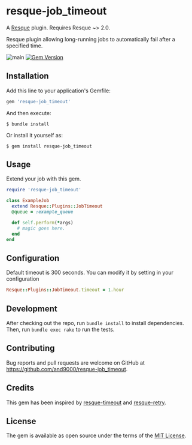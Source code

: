 # resque-job_timeout

A [Resque](https://github.com/resque/resque) plugin. Requires Resque ~> 2.0.

Resque plugin allowing long-running jobs to automatically fail after a specified time.

![main](https://github.com/and9000/resque-job_timeout/actions/workflows/main.yml/badge.svg?branch=main)
[![Gem Version](https://badge.fury.io/rb/resque-job_timeout.svg)](https://badge.fury.io/rb/resque-job_timeout)

## Installation

Add this line to your application's Gemfile:

```ruby
gem 'resque-job_timeout'
```

And then execute:

    $ bundle install

Or install it yourself as:

    $ gem install resque-job_timeout

## Usage

Extend your job with this gem.

```ruby
require 'resque-job_timeout'

class ExampleJob
  extend Resque::Plugins::JobTimeout
  @queue = :example_queue

  def self.perform(*args)
    # magic goes here.
  end
end
```

## Configuration

Default timeout is 300 seconds. You can modify it by setting in your configuration

```ruby
Resque::Plugins::JobTimeout.timeout = 1.hour
```

## Development

After checking out the repo, run `bundle install` to install dependencies. Then, run `bundle exec rake` to run the tests.

## Contributing

Bug reports and pull requests are welcome on GitHub at https://github.com/and9000/resque-job_timeout.

## Credits

This gem has been inspired by [resque-timeout](https://github.com/jeffgran/resque-timeout) and [resque-retry](https://github.com/lantins/resque-retry).

## License

The gem is available as open source under the terms of the [MIT License](https://opensource.org/licenses/MIT).
